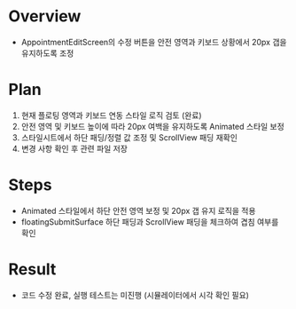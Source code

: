 # Overview
- AppointmentEditScreen의 수정 버튼을 안전 영역과 키보드 상황에서 20px 갭을 유지하도록 조정

# Plan
1. 현재 플로팅 영역과 키보드 연동 스타일 로직 검토 (완료)
2. 안전 영역 및 키보드 높이에 따라 20px 여백을 유지하도록 Animated 스타일 보정
3. 스타일시트에서 하단 패딩/정렬 값 조정 및 ScrollView 패딩 재확인
4. 변경 사항 확인 후 관련 파일 저장

# Steps
- Animated 스타일에서 하단 안전 영역 보정 및 20px 갭 유지 로직을 적용
- floatingSubmitSurface 하단 패딩과 ScrollView 패딩을 체크하여 겹침 여부를 확인

# Result
- 코드 수정 완료, 실행 테스트는 미진행 (시뮬레이터에서 시각 확인 필요)
